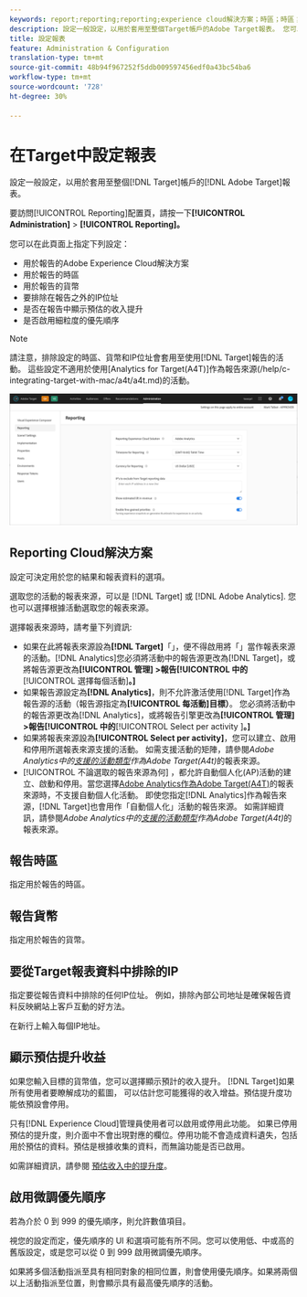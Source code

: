 ```yaml
---
keywords: report;reporting;reporting;experience cloud解決方案；時區；時區；貨幣；排除IP；估計收入提升；收入提升；收入提升；細粒度優先順序；細粒度
description: 設定一般設定，以用於套用至整個Target帳戶的Adobe Target報表。 您可以設定Adobe Experience Cloud解決方案以用於報告（Target或Analytics）、用於報告的時區和貨幣格式、要排除在報告之外的IP位址，以及是否顯示預估的營收提升度以及報告中的精細優先順序。
title: 設定報表
feature: Administration & Configuration
translation-type: tm+mt
source-git-commit: 48b94f967252f5ddb009597456edf0a43bc54ba6
workflow-type: tm+mt
source-wordcount: '728'
ht-degree: 30%

---
```



# 在Target中設定報表

設定一般設定，以用於套用至整個[!DNL Target]帳戶的[!DNL Adobe Target]報表。

要訪問[!UICONTROL Reporting]配置頁，請按一下&#x200B;**[!UICONTROL Administration]** > **[!UICONTROL Reporting]。**

您可以在此頁面上指定下列設定：

* 用於報告的Adobe Experience Cloud解決方案
* 用於報告的時區
* 用於報告的貨幣
* 要排除在報告之外的IP位址
* 是否在報告中顯示預估的收入提升
* 是否啟用細粒度的優先順序

>[!NOTE]
>
>請注意，排除設定的時區、貨幣和IP位址會套用至使用[!DNL Target]報告的活動。 這些設定不適用於使用[Analytics for Target(A4T)]作為報告來源(/help/c-integrating-target-with-mac/a4t/a4t.md)的活動。

![報告頁面](/help/administrating-target/assets/reporting.png)

## Reporting Cloud解決方案

設定可決定用於您的結果和報表資料的選項。

選取您的活動的報表來源，可以是 [!DNL Target] 或 [!DNL Adobe Analytics]. 您也可以選擇根據活動選取您的報表來源。

選擇報表來源時，請考量下列資訊:

* 如果在此將報表來源設為&#x200B;**[!DNL Target]**「」，便不得啟用將「」當作報表來源的活動。[!DNL Analytics]您必須將活動中的報告源更改為[!DNL Target]，或將報告源更改為&#x200B;**[!UICONTROL 管理] >報告[!UICONTROL 中的**[!UICONTROL &#x200B;選擇每個活動&#x200B;]**。]**
* 如果報告源設定為&#x200B;**[!DNL Analytics]**，則不允許激活使用[!DNL Target]作為報告源的活動（報告源指定為&#x200B;**[!UICONTROL 每活動]目標）**。 您必須將活動中的報告源更改為[!DNL Analytics]，或將報告引擎更改為&#x200B;**[!UICONTROL 管理] >報告[!UICONTROL 中的**[!UICONTROL  Select per activity ]**。]**
* 如果將報表來源設為&#x200B;**[!UICONTROL Select per activity]**，您可以建立、啟用和停用所選報表來源支援的活動。 如需支援活動的矩陣，請參閱&#x200B;*Adobe Analytics中的[支援的活動類型](/help/c-integrating-target-with-mac/a4t/a4t.md#section_F487896214BF4803AF78C552EF1669AA)作為Adobe Target(A4t)*&#x200B;的報表來源。
* [!UICONTROL 不論選取的報告來源為何] ，都允許自動個人化(AP)活動的建立、啟動和停用。當您選擇[Adobe Analytics作為Adobe Target(A4T)](/help/c-integrating-target-with-mac/a4t/a4t.md)的報表來源時，不支援自動個人化活動。 即使您指定[!DNL Analytics]作為報告來源，[!DNL Target]也會用作「自動個人化」活動的報告來源。 如需詳細資訊，請參閱&#x200B;*Adobe Analytics中的[支援的活動類型](/help/c-integrating-target-with-mac/a4t/a4t.md#section_F487896214BF4803AF78C552EF1669AA)作為Adobe Target(A4t)*&#x200B;的報表來源。

## 報告時區

指定用於報告的時區。

## 報告貨幣

指定用於報告的貨幣。

## 要從Target報表資料中排除的IP

指定要從報告資料中排除的任何IP位址。 例如，排除內部公司地址是確保報告資料反映網站上客戶互動的好方法。

在新行上輸入每個IP地址。

## 顯示預估提升收益

如果您輸入目標的貨幣值，您可以選擇顯示預計的收入提升。 [!DNL Target]如果所有使用者要瞭解成功的藍圖， 可以估計您可能獲得的收入增益。預估提升度功能依預設會停用。

只有[!DNL Experience Cloud]管理員使用者可以啟用或停用此功能。 如果已停用預估的提升度，則介面中不會出現對應的欄位。停用功能不會造成資料遺失，包括用於預估的資料。預估是根據收集的資料，而無論功能是否已啟用。

如需詳細資訊，請參閱 [預估收入中的提升度](/help/administrating-target/r-target-account-preferences/estimating-lift-in-revenue.md)。

## 啟用微調優先順序

若為介於 0 到 999 的優先順序，則允許數值項目。

視您的設定而定，優先順序的 UI 和選項可能有所不同。您可以使用低、中或高的舊版設定，或是您可以從 0 到 999 啟用微調優先順序。

如果將多個活動指派至具有相同對象的相同位置，則會使用優先順序。如果將兩個以上活動指派至位置，則會顯示具有最高優先順序的活動。
